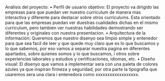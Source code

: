 Análisis del proyecto:
  • Perfil de usuario objetivo:
      El proyecto va dirigido las empresas para que puedan ver nuestro curriculum de manera mas interactiva y diferente para destacar sobre otros curriculums.
      Esta orientado para que las empresas puedan ver duestras cualidades dichas en el mismo curriculum, pero tambien ver nuestras habilidades demostrando ser diferentes       y originales con nuestra presentacion.
  • Arquitectura de la información:
      Queremos que nuestro disenyo sea limpio simple y entenedor para que sea facil de leer y que quede muy claro que es lo que buscamos y lo que sabemos, por eso vamos       a separar nuestra pagina en diferentes apartados, sobre quienes somos y lo que buscamos, i otros sobre experiencias laborales y estudios y certificaciones,               idiomas, etc.
  • Diseño visual:
      El disenyo que vamos a implementar sera con una paleta de colores azules ya que inspiran firmeza y seguridad, por otra parte la tipografia que usaremos sera una         clara i entenedora como xxxxxxxxxxxxxxxxxx.
  
